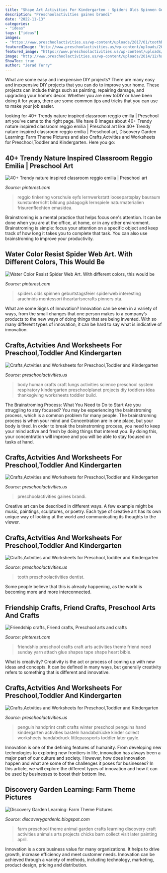 ```yaml
---
title: "Shape Art Activities For Kindergarten - Spiders Olds Spinnen Geburtstagsfeier Spiderweb Interesting Arachnids Montessori Iheartartsncrafts Pinners Ota"
description: "Preschoolactivities gaines brandi"
date: "2022-11-13"
categories:
- "ideas"
tags: ["ideas"]
images:
- "https://www.preschoolactivities.us/wp-content/uploads/2017/01/toothbrush-crafts.jpg"
featuredImage: "http://www.preschoolactivities.us/wp-content/uploads/2014/12/handprint-penguin.jpg"
featured_image: "https://www.preschoolactivities.us/wp-content/uploads/2014/12/sun_and_planet_craft_idea1.jpg"
image: "http://www.preschoolactivities.us/wp-content/uploads/2014/12/handprint-penguin.jpg"
ShowToc: true
author: "Jerad Terry"
---
```



What are some easy and inexpensive DIY projects?
There are many easy and inexpensive DIY projects that you can do to improve your home. These projects can include things such as painting, repairing damage, and upgrading your home’s decor. Whether you are new toDIY or have been doing it for years, there are some common tips and tricks that you can use to make your job easier.

	

		
looking for 40+ Trendy nature inspired classroom reggio emilia | Preschool art you've came to the right page. We have 8 Images about 40+ Trendy nature inspired classroom reggio emilia | Preschool art like 40+ Trendy nature inspired classroom reggio emilia | Preschool art, Discovery Garden Learning: Farm Theme Pictures and also Crafts,Actvities and Worksheets for Preschool,Toddler and Kindergarten. Here you go:
		
    
## 40+ Trendy Nature Inspired Classroom Reggio Emilia | Preschool Art

<img loading=lazy src="https://i.pinimg.com/736x/2f/3e/e9/2f3ee906a9ded7d0e2da13fba4d79850.jpg" onerror="this.onerror=null;this.src='https://tse4.mm.bing.net/th?id=OIP.1dzTDy-_8Lp07_9pn3R6BwAAAA&amp;pid=15.1';" alt="40+ Trendy nature inspired classroom reggio emilia | Preschool art">

_Source: pinterest.com_

>reggio tinkering vorschule eyfs lernwerkstatt loosepartsplay bauraum kunstunterricht bildung pädagogik lernspiele naturmaterialien frisurenflechten emasidea. 

	

Brainstroming is a mental practice that helps focus one's attention. It can be done when you are at the office, at home, or in any other environment. Brainstroming is simple: focus your attention on a specific object and keep track of how long it takes you to complete that task. You can also use brainstroming to improve your productivity.

    
## Water Color Resist Spider Web Art. With Different Colors, This Would Be

<img loading=lazy src="https://i.pinimg.com/736x/53/af/c7/53afc7de66d0f049bdd4fcaf2ad8ce47.jpg" onerror="this.onerror=null;this.src='https://tse4.mm.bing.net/th?id=OIP.InbUzy67haPHLFD7XqgpvQHaLa&amp;pid=15.1';" alt="Water Color Resist Spider Web Art. With different colors, this would be">

_Source: pinterest.com_

>spiders olds spinnen geburtstagsfeier spiderweb interesting arachnids montessori iheartartsncrafts pinners ota. 

	

What are some Signs of Innovation?
Innovation can be seen in a variety of ways, from the small changes that one person makes to a company’s products to the new ways of doing things that are being invented. With so many different types of innovation, it can be hard to say what is indicative of innovation.

    
## Crafts,Actvities And Worksheets For Preschool,Toddler And Kindergarten

<img loading=lazy src="http://www.preschoolactivities.us/wp-content/uploads/2015/06/lungs-craft.jpg" onerror="this.onerror=null;this.src='https://tse2.mm.bing.net/th?id=OIP.d6d4A0PG5irmNPHybj5vnQHaJ4&amp;pid=15.1';" alt="Crafts,Actvities and Worksheets for Preschool,Toddler and Kindergarten">

_Source: preschoolactivities.us_

>body human crafts craft lungs activities science preschool system respiratory kindergarten preschoolplanet projects diy toddlers idea thanksgiving worksheets toddler build. 

	

The Brainstroming Process: What You Need to Do to Start
Are you struggling to stay focused? You may be experiencing the brainstroming process, which is a common problem for many people. The brainstroming process is when your mind and Concentration are in one place, but your body is tired. In order to break the brainstroming process, you need to keep your mind active and fresh by doing things that interest you. By doing this, your concentration will improve and you will be able to stay focused on tasks at hand.

    
## Crafts,Actvities And Worksheets For Preschool,Toddler And Kindergarten

<img loading=lazy src="https://www.preschoolactivities.us/wp-content/uploads/2014/12/sun_and_planet_craft_idea1.jpg" onerror="this.onerror=null;this.src='https://tse4.mm.bing.net/th?id=OIP.nECy7EKEA3AkyUd39NUlewHaJ4&amp;pid=15.1';" alt="Crafts,Actvities and Worksheets for Preschool,Toddler and Kindergarten">

_Source: preschoolactivities.us_

>preschoolactivities gaines brandi. 

	

Creative art can be described in different ways. A few example might be music, paintings, sculptures, or poetry. Each type of creative art has its own unique way of looking at the world and communicating its thoughts to the viewer.

    
## Crafts,Actvities And Worksheets For Preschool,Toddler And Kindergarten

<img loading=lazy src="https://www.preschoolactivities.us/wp-content/uploads/2017/01/toothbrush-crafts.jpg" onerror="this.onerror=null;this.src='https://tse4.mm.bing.net/th?id=OIP.D8R9rDZtbo6njOB3D2G3pAHaFj&amp;pid=15.1';" alt="Crafts,Actvities and Worksheets for Preschool,Toddler and Kindergarten">

_Source: preschoolactivities.us_

>tooth preschoolactivities dentist. 

	

Some people believe that this is already happening, as the world is becoming more and more interconnected. 

    
## Friendship Crafts, Friend Crafts, Preschool Arts And Crafts

<img loading=lazy src="https://i.pinimg.com/736x/80/15/f7/8015f74ca4527c9e87c753186cc52348--preschool-friendship-friendship-crafts.jpg" onerror="this.onerror=null;this.src='https://tse4.mm.bing.net/th?id=OIP.exfo8sel3tI7qEQMO_zM7AHaJ4&amp;pid=15.1';" alt="Friendship crafts, Friend crafts, Preschool arts and crafts">

_Source: pinterest.com_

>friendship preschool crafts craft arts activities theme friend need sunday yarn attach glue shapes tape shape heart bible. 

	

What is creativity?
Creativity is the act or process of coming up with new ideas and concepts. It can be defined in many ways, but generally creativity refers to something that is different and innovative.

    
## Crafts,Actvities And Worksheets For Preschool,Toddler And Kindergarten

<img loading=lazy src="http://www.preschoolactivities.us/wp-content/uploads/2014/12/handprint-penguin.jpg" onerror="this.onerror=null;this.src='https://tse1.mm.bing.net/th?id=OIP.XJ3PlUc3ydghRamtHKy8gQHaJ_&amp;pid=15.1';" alt="Crafts,Actvities and Worksheets for Preschool,Toddler and Kindergarten">

_Source: preschoolactivities.us_

>penguin handprint craft crafts winter preschool penguins hand kindergarten activities basteln handabdrücke kinder collect worksheets handabdruck littlepassports toddler later gayle. 

	

Innovation is one of the defining features of humanity. From developing new technologies to exploring new frontiers in life, innovation has always been a major part of our culture and society. However, how does innovation happen and what are some of the challenges it poses for businesses? In this article, we will explore the different types of innovation and how it can be used by businesses to boost their bottom line.

    
## Discovery Garden Learning: Farm Theme Pictures

<img loading=lazy src="http://2.bp.blogspot.com/-FZL-i4ABGtA/T3h-NUxVZMI/AAAAAAAAAy0/nilclnzl7b8/s1600/Preschool+Farm+Theme+Pictures+Mar+2012+013.jpg" onerror="this.onerror=null;this.src='https://tse1.mm.bing.net/th?id=OIP.gAUQ9aZIxBrnZoS9IQdlDgHaJ4&amp;pid=15.1';" alt="Discovery Garden Learning: Farm Theme Pictures">

_Source: discoverygardenlc.blogspot.com_

>farm preschool theme animal garden crafts learning discovery craft activities animals arts projects chicks barn collect visit later painting april. 

	

Innovation is a core business value for many organizations. It helps to drive growth, increase efficiency and meet customer needs. Innovation can be achieved through a variety of methods, including technology, marketing, product design, pricing and distribution.

